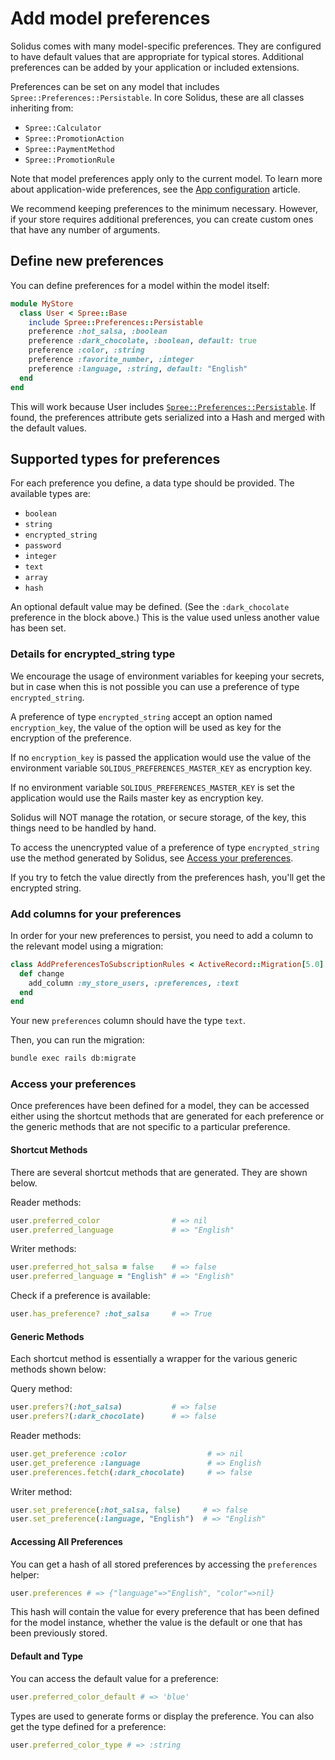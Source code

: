 # Add model preferences

Solidus comes with many model-specific preferences. They are configured to have
default values that are appropriate for typical stores. Additional preferences
can be added by your application or included extensions.

Preferences can be set on any model that includes `Spree::Preferences::Persistable`.
In core Solidus, these are all classes inheriting from:

  - `Spree::Calculator`
  - `Spree::PromotionAction`
  - `Spree::PaymentMethod`
  - `Spree::PromotionRule`

Note that model preferences apply only to the current model. To learn more about
application-wide preferences, see the [App configuration][app-configuration]
article.

We recommend keeping preferences to the minimum necessary. However, if your
store requires additional preferences, you can create custom ones that
have any number of arguments.

## Define new preferences

You can define preferences for a model within the model itself:

```ruby
module MyStore
  class User < Spree::Base
    include Spree::Preferences::Persistable
    preference :hot_salsa, :boolean
    preference :dark_chocolate, :boolean, default: true
    preference :color, :string
    preference :favorite_number, :integer
    preference :language, :string, default: "English"
  end
end
```

This will work because User includes [`Spree::Preferences::Persistable`][spree-persistable]. If found,
the preferences attribute gets serialized into a Hash and merged with the default values.

<!-- TODO:
  Let's replace this example code with something a little more realistic. What
  kind of object would a store want multiple custom preferences on?
-->

## Supported types for preferences

For each preference you define, a data type should be provided. The available
types are:

- `boolean`
- `string`
- `encrypted_string`
- `password`
- `integer`
- `text`
- `array`
- `hash`

An optional default value may be defined. (See the `:dark_chocolate` preference
in the block above.) This is the value used unless another value has been set.

### Details for encrypted_string type

We encourage the usage of environment variables for keeping your secrets,
but in case when this is not possible you can use a preference of type
`encrypted_string`.

A preference of type `encrypted_string` accept an option named `encryption_key`,
the value of the option will be used as key for the encryption of the preference.

If no `encryption_key` is passed the application would use the value of the
environment variable `SOLIDUS_PREFERENCES_MASTER_KEY` as encryption key.

If no environment variable `SOLIDUS_PREFERENCES_MASTER_KEY` is set the application
would use the Rails master key as encryption key.

Solidus will NOT manage the rotation, or secure storage, of the key, this things
need to be handled by hand.

To access the unencrypted value of a preference of type `encrypted_string` use the method generated
by Solidus, see [Access your preferences](#access-your-preferences).

If you try to fetch the value directly from the preferences hash, you'll get the encrypted string.

### Add columns for your preferences

In order for your new preferences to persist, you need to add a column to the
relevant model using a migration:

```ruby
class AddPreferencesToSubscriptionRules < ActiveRecord::Migration[5.0]
  def change
    add_column :my_store_users, :preferences, :text
  end
end
```

Your new `preferences` column should have the type `text`.

Then, you can run the migration:

```bash
bundle exec rails db:migrate
```

### Access your preferences

Once preferences have been defined for a model, they can be accessed either using the shortcut methods that are generated for each preference or the generic methods that are not specific to a particular preference.

#### Shortcut Methods

There are several shortcut methods that are generated. They are shown below.

Reader methods:

```ruby
user.preferred_color                # => nil
user.preferred_language             # => "English"
```

Writer methods:

```ruby
user.preferred_hot_salsa = false    # => false
user.preferred_language = "English" # => "English"
```

Check if a preference is available:

```ruby
user.has_preference? :hot_salsa     # => True
```

#### Generic Methods

Each shortcut method is essentially a wrapper for the various generic methods shown below:

Query method:

```ruby
user.prefers?(:hot_salsa)           # => false
user.prefers?(:dark_chocolate)      # => false
```

Reader methods:

```ruby
user.get_preference :color                  # => nil
user.get_preference :language               # => English
user.preferences.fetch(:dark_chocolate)     # => false
```

Writer method:

```ruby
user.set_preference(:hot_salsa, false)     # => false
user.set_preference(:language, "English")  # => "English"
```

#### Accessing All Preferences

You can get a hash of all stored preferences by accessing the `preferences` helper:

```ruby
user.preferences # => {"language"=>"English", "color"=>nil}
```

This hash will contain the value for every preference that has been defined for the model instance, whether the value is the default or one that has been previously stored.

#### Default and Type

You can access the default value for a preference:

```ruby
user.preferred_color_default # => 'blue'
```

Types are used to generate forms or display the preference. You can also get the type defined for a preference:

```ruby
user.preferred_color_type # => :string
```

[app-configuration]: app-configuration.html
[spree-persistable]: https://github.com/solidusio/solidus/blob/master/core/lib/spree/preferences/persistable.rb
